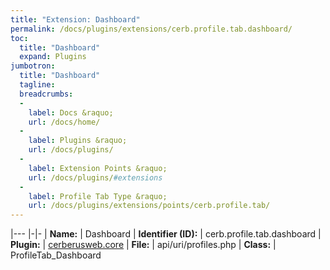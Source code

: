 ```yaml
---
title: "Extension: Dashboard"
permalink: /docs/plugins/extensions/cerb.profile.tab.dashboard/
toc:
  title: "Dashboard"
  expand: Plugins
jumbotron:
  title: "Dashboard"
  tagline: 
  breadcrumbs:
  -
    label: Docs &raquo;
    url: /docs/home/
  -
    label: Plugins &raquo;
    url: /docs/plugins/
  -
    label: Extension Points &raquo;
    url: /docs/plugins/#extensions
  -
    label: Profile Tab Type &raquo;
    url: /docs/plugins/extensions/points/cerb.profile.tab/
---
```


|---
|-|-
| **Name:** | Dashboard
| **Identifier (ID):** | cerb.profile.tab.dashboard
| **Plugin:** | [cerberusweb.core](/docs/plugins/cerberusweb.core/)
| **File:** | api/uri/profiles.php
| **Class:** | ProfileTab_Dashboard

